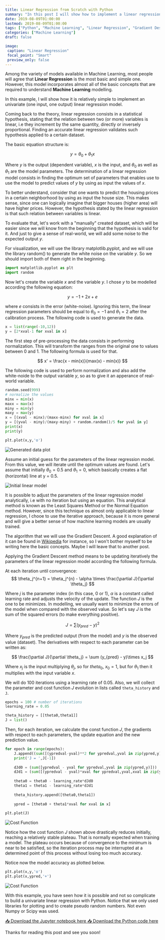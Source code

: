 ```yaml
---
title: Linear Regression from Scratch with Python 
summary: "In this post I will show how to implement a linear regression model from scratch (no fancy libraries) using Python."
date: 2019-08-09T01:00:00
lastmod: 2019-08-09T01:00:00
tags: ["Python", "Machine Learning", "Linear Regression", "Gradient Descent"]
categories: ["Machine Learning"]
draft: false

image:
 caption: "Linear Regression"
 focal_point: "Smart"
 preview_only: false
---
```


Among the variety of models available in Machine Learning, most people will agree that **Linear Regression** is the most basic and simple one. However, this model incorporates almost all of the basic concepts that are required to understand **Machine Learning** modelling.

In this example, I will show how it is relatively simple to implement an univariate (one input, one output) linear regression model.
<!-- more -->

Coming back to the theory, linear regression consists in a statistical hypothesis, stating that the relation between two (or more) variables is linear, i.e they increment by the same quantity, directly or inversely proportional. Finding an accurate linear regression validates such hypothesis applied to a certain dataset.

The basic equation structure is:

$$
y = \theta_0 + \theta_1 x
$$

Where $y$ is the output (dependent variable), $x$ is the input, and $\theta_0$ as well as $\theta_1$ are the model parameters. The determination of a linear regression model consists in finding the optimum set of parameters that enables use to use the model to predict values of $y$ by using as input the values of $x$.

To better understand, consider that one wants to predict the housing prices  in a certain neighborhood by using as input the house size. This makes sense, since one can logically imagine that bigger houses (higher area) will have higher prices. However, the hypothesis stated by the linear regression is that such relation between variables is linear.

To evaluate that, let's work with a "manually" created dataset, which will be easier since we will know from the beginning that the hypothesis is valid for it. And just to give a sense of real-world, we will add some noise to the expected output $y$.

For visualization, we will use the library matplotlib.pyplot, and we will use the library random() to generate the white noise on the variable $y$. So we should import both of them right in the beginning.

```python
import matplotlib.pyplot as plt
import random
```

Now let's create the variable $x$ and the variable $y$. I chose $y$ to be modelled according the following equation:

$$y = -1 + 2x + e$$

where $e$ consists in the error (white-noise). Ignoring this term, the linear regression parameters should be equal to $\theta_0 = -1$ and $\theta_1 = 2$ after the calibration process. The following code is used to generate the data.

```python
x = list(range(-10,12))
y = [2*xval-1 for xval in x]
```

The first step of pre-processing the data consists in performing normalization. This will transform the ranges from the original one to values between 0 and 1. The following formula is used for that.

$$
x' = \frac{x - min(x)}{max(x) - min(x)}
$$

The following code is used to perform normalization and also add the white-noide to the output variable $y$, so as to give it an apperance of real-world variable.

```python
random.seed(999)
# normalize the values
minx = min(x)
maxx = max(x)
miny = min(y)
maxy = max(y)
x = [(xval - minx)/(maxx-minx) for xval in x]
y = [(yval - miny)/(maxy-miny) + random.random()/5 for yval in y] 
print(x)
print(y)

plt.plot(x,y,'o')
```

![Generated data plot](./img/fig1.png "Generated dataset.")

Assume an initial guess for the parameters of the linear regression model. From this value, we will iterate until the optimum values are found. Let's assume that initially $\theta_0 = 0.5$ and $\theta_1 = 0$, which basically creates a flat (horizontal) line at y = 0.5.

![Initial linear model](./img/fig2.png "Initial linear model when theta0 = 0.5 and theta1 = 0.")

It is possible to adjust the parameters of the linear regression model analytically, i.e with no iteration but using an equation. This analytical method is known as the Least Squares Method or the Normal Equation method. However, since this technique os almost only applicable to linear regression, I chooe to use the iterative approach, because it is more general and will give a better sense of how machine learning models are usually trained.

The algorithm that we will use the Gradient Descent. A good explanation of it can be found in <a href="https://en.wikipedia.org/wiki/Gradient_descent">Wikipedia</a> for instance, so I won't bother myseelf to be writing here the basic concepts. Maybe I will leave that to another post.

Applying the Gradient Descent method means to be updating iteratively the parameters of the linear regression model according the following formula.

At each iteration until convergence:  
$$
\theta_j^{n+1} = \theta_j^{n} - \alpha \times \frac{\partial J}{\partial \theta_j}
$$

Where $j$ is the parameter index (in this case, 0 or 1), $\alpha$ is a constant called learning rate and adjusts the velocity of the update. The function $J$ is the one to be minimizes. In modelling, we usually want to minimize the errors of the model when compared with the observed value. So let's say $J$ is the sum of the squared errors (to make everything positive).

$$
J = \sum (y_{pred} - y)^2
$$

Where $y_{pred}$ is the predicted output (from the model) and $y$ is the observed value (dataset). The derivatives with respect to each parameter can be written as:

$$
\frac{\partial J}{\partial \theta_j} = \sum (y_{pred} - y)\times x_j
$$

Where $x_j$ is the input multiplying $\theta_j$, so for $theta_0$, $x_0 = 1$, but for $\theta_1$ then it multiplies with the input variable $x$.

We will do 100 iterations using a learning rate of 0.05. Also, we will collect the parameter and cost function $J$ evolution in lists called `theta_history` and `J`.

```python
epochs = 100 # number of iterations
learning_rate = 0.05

theta_history = [[theta0,theta1]]
J = list()
```

Then, for each iteration, we calculate the const function $J$, the gradients with respect to each parameters, the update equation and the new prediction value.

```python
for epoch in range(epochs):
    J.append((sum([(ypredval-yval)**2 for ypredval,yval in zip(ypred,y)])))
    print('J = ',J[-1])
    
    dJd0 = (sum([ypredval - yval for ypredval,yval in zip(ypred,y)]))
    dJd1 = (sum([(ypredval - yval)*xval for ypredval,yval,xval in zip(ypred,y,x)]))
    
    theta0 = theta0 - learning_rate*dJd0
    theta1 = theta1 - learning_rate*dJd1
    
    theta_history.append([theta0,theta1])
    
    ypred = [theta0 + theta1*xval for xval in x]
	
plt.plot(J)
```

![Cost Function](./img/fig3.png "Cost Function evolution.")

Notice how the cost function $J$ shown above drastically reduces initially, reaching a relatively stable plateau. That is normally expected when training a model. The plateau occurs because of convergence to the minimum is near to be satisfied, so the iteration process may be interrupted at a determined point of this process without losing too much accuracy.

Notice now the model accuracy as plotted below.

```python
plt.plot(x,y,'o')
plt.plot(x,ypred,'+')
```

![Cost Function](./img/fig4.png "Predicted (+) and Observed (o) values.")

With this example, you have seen how it is possible and not so complicate to build a univariate linear regression with Python. Notice that we only used libraries for plotting and to create pseudo random numbers. Not even Numpy or Scipy was used.

<a href="./code/linearRegressionScratch.ipynb" download>
  📥 Download the Jupyter notebook here
</a>

<a href="./code/linearRegressionScratch.py" download>
  📥 Download the Python code here
</a>


Thanks for reading this post and see you soon!

